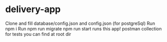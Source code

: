 # delivery-app
Clone and fill database/config.json and config.json (for postgreSql)
Run npm i
Run npm run migrate
npm run start runs this app!
postman collection for tests you can find at root dir